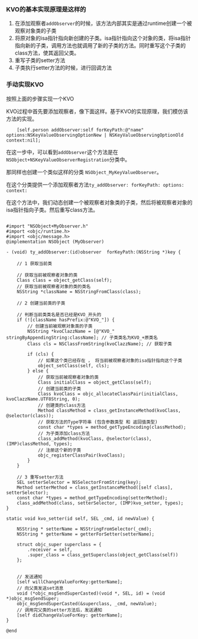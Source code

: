 
### KVO的基本实现原理是这样的

1. 在添加观察者`addObserver`的时候，该方法内部其实是通过runtime创建一个被观察对象类的子类
2. 将原对象的isa指针指向新创建的子类。isa指针指向这个对象的类，将isa指针指向新的子类，调用方法也就调用了新的子类的方法。同时重写这个子类的class方法，使其返回父类。
3. 重写子类的setter方法
4. 子类执行setter方法的时候，进行回调方法


### 手动实现KVO

按照上面的步骤实现一个KVO

KVO过程中首先要添加观察者，像下面这样。基于KVO的实现原理，我们模仿该方法的实现。

```
    [self.person addObserver:self forKeyPath:@"name" options:NSKeyValueObservingOptionNew | NSKeyValueObservingOptionOld context:nil];
```


在这一步中，可以看到`addObserver`这个方法是在`NSObject+NSKeyValueObserverRegistration`分类中。

那同样也创建一个类似这样的分类 `NSObject_MyKeyValueObserver`。

在这个分类提供一个添加观察者方法`ty_addObserver: forKeyPath: options: context:`

在这个方法中，我们动态创建一个被观察者对象类的子类，然后将被观察者对象的isa指针指向子类。然后重写class方法。

```

#import "NSObject+MyObserver.h"
#import <objc/runtime.h>
#import <objc/message.h>
@implementation NSObject (MyObserver)

- (void) ty_addObserver:(id)observer  forKeyPath:(NSString *)key {
    
    // 1 获取当前类
    
    // 获取当前被观察者对象的类
    Class class = object_getClass(self);
    // 获取当前被观察者对象的类的类名
    NSString *className = NSStringFromClass(class);
    
    // 2 创建当前类的子类
    
    // 判断当前类类名是否已经是KVO_开头的
    if (![className hasPrefix:@"KVO_"]) {
        // 创建当前被观察对象类的子类
        NSString *kvoClazzName = [@"KVO_" stringByAppendingString:className]; // 子类类名为KVO_+原类名
        Class cls = NSClassFromString(kvoClazzName); // 获取子类
        
        if (cls) {
            // 如果这个类已经存在 ， 将当前被观察者对象的isa指针指向这个子类
            object_setClass(self, cls);
        } else {
            // 获取当前被观察者对象的类
            Class initialClass = object_getClass(self);
            // 创建当前类的子类
            Class kvoClass = objc_allocateClassPair(initialClass, kvoClazzName.UTF8String, 0);
            // 创建类的class方法
            Method classMethod = class_getInstanceMethod(kvoClass, @selector(class));
            // 获取方法的Type字符串 (包含参数类型 和 返回值类型)
            const char *types = method_getTypeEncoding(classMethod);
            // 为子类添加class方法
            class_addMethod(kvoClass, @selector(class), (IMP)classMethod, types);
            // 注册这个新的子类
            objc_registerClassPair(kvoClass);
        }
    }
    
    // 3 重写setter方法
    SEL setterSelector = NSSelectorFromString(key);
    Method setterMethod = class_getInstanceMethod([self class], setterSelector);
    const char *types = method_getTypeEncoding(setterMethod);
    class_addMethod(class, setterSelector, (IMP)kvo_setter, types);
}

static void kvo_setter(id self, SEL _cmd, id newValue) {
    
    NSString * setterName = NSStringFromSelector(_cmd);
    NSString * getterName = getterForSetter(setterName);
    
    struct objc_super superclass = {
        .receiver = self,
        .super_class = class_getSuperclass(object_getClass(self))
    };
    
    
    // 发送通知
    [self willChangeValueForKey:getterName];
    // 向父类发送set消息
    void (*objc_msgSendSuperCasted)(void *, SEL, id) = (void *)objc_msgSendSuper;
    objc_msgSendSuperCasted(&superclass, _cmd, newValue);
    // 调用完父类的setter方法后，发送通知
    [self didChangeValueForKey: getterName];
}

@end


```



